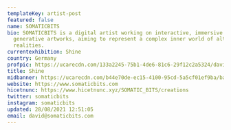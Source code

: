 ```yaml
---
templateKey: artist-post
featured: false
name: SOMATICBITS
bio: SOMATICBITS is a digital artist working on interactive, immersive and
  generative artworks, aiming to represent a complex inner world of altered
  realities.
currentexhibition: Shine
country: Germany
profpic: https://ucarecdn.com/133a2245-75b1-4de6-81c6-29f12c2a5324/david_500c.gif
title: Shine
midbanner: https://ucarecdn.com/b44e70de-ec15-4100-95cd-5a5cf01ef9ba/banner_somaticbits1.jpg
website: https://www.somaticbits.com
hicetnunc: https://www.hicetnunc.xyz/SOMATIC_BITS/creations
twitter: somaticbits
instagram: somaticbits
updated: 28/08/2021 12:51:05
email: david@somaticbits.com
---
```

